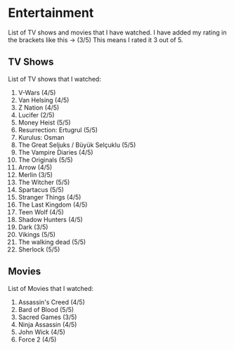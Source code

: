 # Entertainment

List of TV shows and movies that I have watched. I have added my rating in the brackets like this -> (3/5) This means I rated it 3 out of 5.

## TV Shows

List of TV shows that I watched:

1. V-Wars (4/5)
2. Van Helsing (4/5)
3. Z Nation (4/5)
4. Lucifer (2/5)
5. Money Heist (5/5)
6. Resurrection: Ertugrul (5/5)
7. Kurulus: Osman
8. The Great Seljuks / Büyük Selçuklu (5/5)
9. The Vampire Diaries (4/5)
10. The Originals (5/5)
11. Arrow (4/5)
12. Merlin (3/5)
13. The Witcher (5/5)
14. Spartacus (5/5)
15. Stranger Things (4/5)
16. The Last Kingdom (4/5)
17. Teen Wolf (4/5)
18. Shadow Hunters (4/5)
19. Dark (3/5)
20. Vikings (5/5)
21. The walking dead (5/5)
22. Sherlock (5/5)

## Movies

List of Movies that I watched:

1. Assassin's Creed (4/5)
2. Bard of Blood (5/5)
3. Sacred Games (3/5)
4. Ninja Assassin (4/5)
5. John Wick (4/5)
6. Force 2 (4/5)
